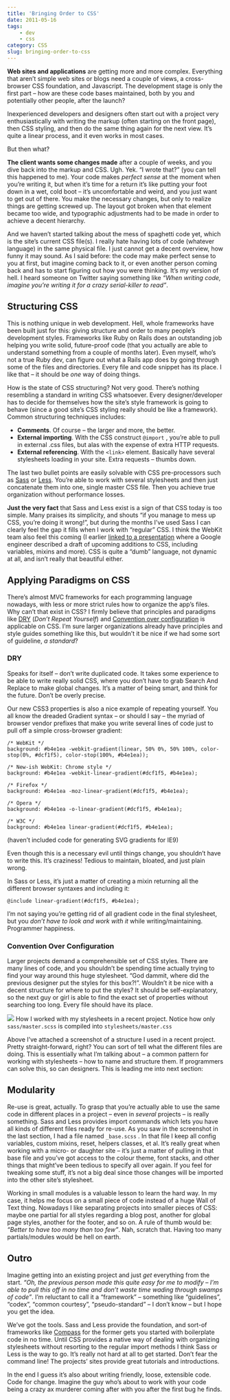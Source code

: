 ```yaml
---
title: 'Bringing Order to CSS'
date: 2011-05-16
tags:
    - dev
    - css
category: CSS
slug: bringing-order-to-css
---
```


**Web sites and applications** are getting more and more complex. Everything that aren’t simple web
sites or blogs need a couple of views, a cross-browser CSS foundation, and Javascript. The
development stage is only the first part – how are these code bases maintained, both by you and
potentially other people, after the launch?

Inexperienced developers and designers often start out with a project very enthusiastically with
writing the markup (often starting on the front page), then CSS styling, and then do the same thing
again for the next view. It’s quite a linear process, and it even works in most cases.

But then what?

**The client wants some changes made** after a couple of weeks, and you dive back into the markup
and CSS. Ugh. Yek. “I wrote that?” (you can tell this happened to me). Your code makes _perfect
sense_ at the moment when you’re writing it, but when it’s time for a return it’s like putting your
foot down in a wet, cold boot – it’s uncomfortable and weird, and you just want to get out of there.
You make the necessary changes, but only to realize things are getting screwed up. The layout got
broken when that element became too wide, and typographic adjustments had to be made in order to
achieve a decent hierarchy.

And we haven’t started talking about the mess of spaghetti code yet, which is the site’s current CSS
file(s). I really hate having lots of code (whatever language) in the same physical file. I just
cannot get a decent overview, how funny it may sound. As I said before: the code may make perfect
sense to you at first, but imagine coming back to it, or even another person coming back and has to
start figuring out how you were thinking. It’s my version of hell. I heard someone on Twitter saying
something like _“When writing code, imagine you’re writing it for a crazy serial-killer to read”_.

## Structuring CSS

This is nothing unique in web development. Hell, whole frameworks have been built just for this:
giving structure and order to many people’s development styles. Frameworks like Ruby on Rails does
an outstanding job helping you write solid, future-proof code (that you actually are able to
understand something from a couple of months later). Even myself, who’s not a true Ruby dev, can
figure out what a Rails app does by going through some of the files and directories. Every file and
code snippet has its place. I like that – it should be _one_ way of doing things.

How is the state of CSS structuring? Not very good. There’s nothing resembling a standard in writing
CSS whatsoever. Every designer/developer has to decide for themselves how the site’s style framework
is going to behave (since a good site’s CSS styling really should be like a framework). Common
structuring techniques includes:

- **Comments**. Of course – the larger and more, the better.
- **External importing**. With the CSS construct `@import` , you’re able to pull in external .css
  files, but alas with the expense of extra HTTP requests.
- **External referencing**. With the `<link>` element. Basically have several stylesheets loading in
  your site. Extra requests – thumbs down.

The last two bullet points are easily solvable with CSS pre-processors such as
[Sass](http://sass-lang.com) or [Less](http://lesscss.org/). You’re able to work with several
stylesheets and then just concatenate them into one, single master CSS file. Then you achieve true
organization without performance losses.

**Just the very fact** that Sass and Less exist is a sign of that CSS today is too simple. Many
praises its simplicity, and shouts “if you manage to mess up CSS, you’re doing it wrong!”, but
during the months I’ve used Sass I can clearly feel the gap it fills when I work with “regular” CSS.
I think the WebKit team also feel this coming (I earlier
[linked to a presentation](http://jnbrk.se/dXBpwf) where a Google engineer described a draft of
upcoming additions to CSS, including variables, mixins and more). CSS is quite a “dumb” language,
not dynamic at all, and isn’t really that beautiful either.

## Applying Paradigms on CSS

There’s almost MVC frameworks for each programming language nowadays, with less or more strict rules
how to organize the app’s files. Why can’t that exist in CSS? I firmly believe that principles and
paradigms like [DRY](http://en.wikipedia.org/wiki/DRY) (_Don’t Repeat Yourself_) and
[Convention over configuration](http://en.wikipedia.org/wiki/Convention_over_Configuration) is
applicable on CSS. I’m sure larger organizations already have principles and style guides something
like this, but wouldn’t it be nice if we had some sort of guideline, _a standard_?

### DRY

Speaks for itself – don’t write duplicated code. It takes some experience to be able to write really
solid CSS, where you don’t have to grab Search And Replace to make global changes. It’s a matter of
being smart, and think for the future. Don’t be overly precise.

Our new CSS3 properties is also a nice example of repeating yourself. You all know the dreaded
Gradient syntax – or should I say – the myriad of browser vendor prefixes that make you write
several lines of code just to pull off a simple cross-browser gradient:

    /* WebKit */
    background: #b4e1ea -webkit-gradient(linear, 50% 0%, 50% 100%, color-stop(0%, #dcf1f5), color-stop(100%, #b4e1ea));

    /* New-ish WebKit: Chrome style */
    background: #b4e1ea -webkit-linear-gradient(#dcf1f5, #b4e1ea);

    /* Firefox */
    background: #b4e1ea -moz-linear-gradient(#dcf1f5, #b4e1ea);

    /* Opera */
    background: #b4e1ea -o-linear-gradient(#dcf1f5, #b4e1ea);

    /* W3C */
    background: #b4e1ea linear-gradient(#dcf1f5, #b4e1ea);

(haven’t included code for generating SVG gradients for IE9)

Even though this is a necessary evil until things change, you shouldn’t have to write this. It’s
craziness! Tedious to maintain, bloated, and just plain wrong.

In Sass or Less, it’s just a matter of creating a mixin returning all the different browser syntaxes
and including it:

    @include linear-gradient(#dcf1f5, #b4e1ea);

I’m not saying you’re getting rid of all gradient code in the final stylesheet, but you _don’t have
to look and work with it_ while writing/maintaining. Programmer happiness.

### Convention Over Configuration

Larger projects demand a comprehensible set of CSS styles. There are many lines of code, and you
shouldn’t be spending time actually trying to find your way around this huge stylesheet. “God
dammit, where did the previous designer put the styles for this box?!”. Wouldn’t it be nice with a
decent structure for where to put the styles? It should be self-explanatory, so the next guy or girl
is able to find the exact set of properties without searching too long. Every file should have its
place.

![](http://johanbrook.com/core/wp-content/uploads/2011/05/filestructure-compressed.png) How I worked
with my stylesheets in a recent project. Notice how only `sass/master.scss` is compiled into
`stylesheets/master.css`

Above I’ve attached a screenshot of a structure I used in a recent project. Pretty straight-forward,
right? You can sort of tell what the different files are doing. This is essentially what I’m talking
about – a common pattern for working with stylesheets – how to name and structure them. If
programmers can solve this, so can designers. This is leading me into next section:

## Modularity

Re-use is great, actually. To grasp that you’re actually able to use the same code in different
places in a project – even in _several_ projects – is really something. Sass and Less provides
import commands which lets you have all kinds of different files ready for re-use. As you saw in the
screenshot in the last section, I had a file named `_base.scss` . In that file I keep all config
variables, custom mixins, reset, helpers classes, et al. It’s really great when working with a
micro- or daughter site – it’s just a matter of pulling in that base file and you’ve got access to
the colour theme, font stacks, and other things that might’ve been tedious to specify all over
again. If you feel for tweaking some stuff, it’s not a big deal since those changes will be imported
into the other site’s stylesheet.

Working in small modules is a valuable lesson to learn the hard way. In my case, it helps me focus
on a small piece of code instead of a huge Wall of Text thing. Nowadays I like separating projects
into smaller pieces of CSS: maybe one partial for all styles regarding a blog post, another for
global page styles, another for the footer, and so on. A rule of thumb would be: _“Better to have
too many than too few”_. Nah, scratch that. Having too many partials/modules would be hell on earth.

## Outro

Imagine getting into an existing project and just _get_ everything from the start. _“Oh, the
previous person made this quite easy for me to modify – I’m able to pull this off in no time and
don’t waste time wading through swamps of code”_. I’m reluctant to call it a “framework” – something
like “guidelines”, “codex”, “common courtesy”, “pseudo-standard” – I don’t know – but I hope you get
the idea.

We’ve got the tools. Sass and Less provide the foundation, and sort-of frameworks like
[Compass](http://compass-style.org) for the former gets you started with boilerplate code in no
time. Until CSS provides a native way of dealing with organizing stylesheets without resorting to
the regular import methods I think Sass or Less is the way to go. It’s really not hard at all to get
started. Don’t fear the command line! The projects’ sites provide great tutorials and introductions.

In the end I guess it’s also about writing friendly, loose, extensible code. Code for change.
Imagine the guy who’s about to work with your code being a crazy ax murderer coming after with you
after the first bug he finds.
